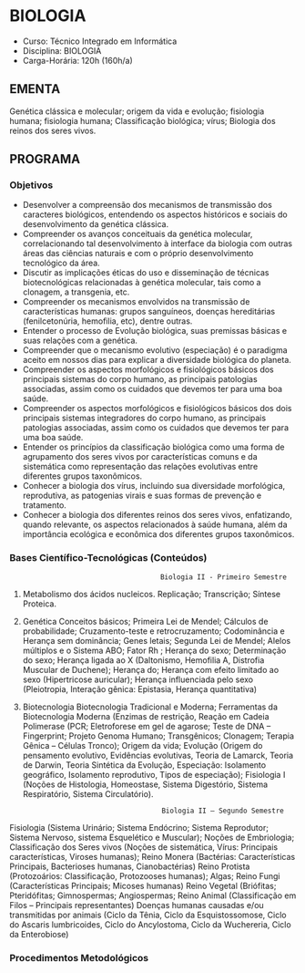 # BIOLOGIA 

* Curso: Técnico Integrado em Informática
* Disciplina: BIOLOGIA                                                                  
* Carga-Horária: 120h (160h/a)

## EMENTA

Genética clássica e molecular; origem da vida e evolução; fisiologia humana; fisiologia humana; Classificação
biológica; vírus; Biologia dos reinos dos seres vivos.
## PROGRAMA
### Objetivos

*   Desenvolver a compreensão dos mecanismos de transmissão dos caracteres biológicos, entendendo os
    aspectos históricos e sociais do desenvolvimento da genética clássica.
*   Compreender os avanços conceituais da genética molecular, correlacionando tal desenvolvimento à interface
    da biologia com outras áreas das ciências naturais e com o próprio desenvolvimento tecnológico da área.
*   Discutir as implicações éticas do uso e disseminação de técnicas biotecnológicas relacionadas à genética
    molecular, tais como a clonagem, a transgenia, etc.
*   Compreender os mecanismos envolvidos na transmissão de características humanas: grupos sanguíneos,
    doenças hereditárias (fenilcetonúria, hemofilia, etc), dentre outras.
*    Entender o processo de Evolução biológica, suas premissas básicas e suas relações com a genética.
*   Compreender que o mecanismo evolutivo (especiação) é o paradigma aceito em nossos dias para explicar a
    diversidade biológica do planeta.
*   Compreender os aspectos morfológicos e fisiológicos básicos dos principais sistemas do corpo humano, as
    principais patologias associadas, assim como os cuidados que devemos ter para uma boa saúde.
*   Compreender os aspectos morfológicos e fisiológicos básicos dos dois principais sistemas integradores do
    corpo humano, as principais patologias associadas, assim como os cuidados que devemos ter para uma boa
    saúde.
*   Entender os princípios da classificação biológica como uma forma de agrupamento dos seres vivos por
    características comuns e da sistemática como representação das relações evolutivas entre diferentes grupos
    taxonômicos.
*   Conhecer a biologia dos vírus, incluindo sua diversidade morfológica, reprodutiva, as patogenias virais e suas
    formas de prevenção e tratamento.
*   Conhecer a biologia dos diferentes reinos dos seres vivos, enfatizando, quando relevante, os aspectos
    relacionados à saúde humana, além da importância ecológica e econômica dos diferentes grupos taxonômicos.
### Bases Científico-Tecnológicas (Conteúdos)

                                         Biologia II - Primeiro Semestre
1. Metabolismo dos ácidos nucleicos.
Replicação; Transcrição; Síntese Proteica.

2. Genética
Conceitos básicos; Primeira Lei de Mendel; Cálculos de probabilidade; Cruzamento-teste e retrocruzamento;
   Codominância e Herança sem dominância; Genes letais; Segunda Lei de Mendel; Alelos múltiplos e o Sistema
   ABO; Fator Rh ; Herança do sexo; Determinação do sexo; Herança ligada ao X (Daltonismo, Hemofilia A,
   Distrofia Muscular de Duchene); Herança do; Herança com efeito limitado ao sexo (Hipertricose auricular);
   Herança influenciada pelo sexo (Pleiotropia, Interação gênica: Epistasia, Herança quantitativa)

3. Biotecnologia
Biotecnologia Tradicional e Moderna; Ferramentas da Biotecnologia Moderna (Enzimas de restrição, Reação em
Cadeia Polimerase (PCR; Eletroforese em gel de agarose; Teste de DNA – Fingerprint; Projeto Genoma Humano;
Transgênicos; Clonagem; Terapia Gênica – Células Tronco); Origem da vida; Evolução (Origem do pensamento
evolutivo, Evidências evolutivas, Teoria de Lamarck, Teoria de Darwin, Teoria Sintética da Evolução, Especiação:
Isolamento geográfico, Isolamento reprodutivo, Tipos de especiação); Fisiologia I (Noções de Histologia,
Homeostase, Sistema Digestório, Sistema Respiratório, Sistema Circulatório).

                                         Biologia II – Segundo Semestre
Fisiologia (Sistema Urinário; Sistema Endócrino; Sistema Reprodutor; Sistema Nervoso, sistema Esquelético e
Muscular); Noções de Embriologia; Classificação dos Seres vivos (Noções de sistemática, Vírus: Principais
características, Viroses humanas); Reino Monera (Bactérias: Características Principais, Bacterioses humanas,
Cianobactérias) Reino Protista (Protozoários: Classificação, Protozooses humanas); Algas;            Reino Fungi
(Características Principais; Micoses humanas) Reino Vegetal (Briófitas; Pteridófitas; Gimnospermas; Angiospermas;
Reino Animal (Classificação em Filos – Principais representantes) Doenças humanas causadas e/ou transmitidas
por animais (Ciclo da Tênia, Ciclo da Esquistossomose, Ciclo do Ascaris lumbricoides, Ciclo do Ancylostoma, Ciclo
da Wuchereria, Ciclo da Enterobiose)
### Procedimentos Metodológicos